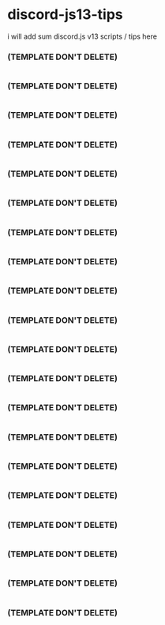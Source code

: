 # discord-js13-tips
i will add sum discord.js v13 scripts / tips here



### (TEMPLATE DON'T DELETE)
```

```

### (TEMPLATE DON'T DELETE)
```

```

### (TEMPLATE DON'T DELETE)
```

```

### (TEMPLATE DON'T DELETE)
```

```

### (TEMPLATE DON'T DELETE)
```

```

### (TEMPLATE DON'T DELETE)
```

```

### (TEMPLATE DON'T DELETE)
```

```

### (TEMPLATE DON'T DELETE)
```

```

### (TEMPLATE DON'T DELETE)
```

```

### (TEMPLATE DON'T DELETE)
```

```

### (TEMPLATE DON'T DELETE)
```

```

### (TEMPLATE DON'T DELETE)
```

```

### (TEMPLATE DON'T DELETE)
```

```

### (TEMPLATE DON'T DELETE)
```

```

### (TEMPLATE DON'T DELETE)
```

```

### (TEMPLATE DON'T DELETE)
```

```

### (TEMPLATE DON'T DELETE)
```

```

### (TEMPLATE DON'T DELETE)
```

```

### (TEMPLATE DON'T DELETE)
```

```

### (TEMPLATE DON'T DELETE)
```

```
